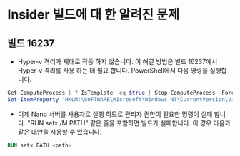 # <a name="known-issues-for-insider-builds"></a>Insider 빌드에 대 한 알려진 문제

## <a name="build-16237"></a>빌드 16237

- Hyper-v 격리가 제대로 작동 하지 않습니다. 이 해결 방법은 빌드 16237에서 Hyper-v 격리를 사용 하는 데 필요 합니다. PowerShell에서 다음 명령을 실행합니다.

```PowerShell
Get-ComputeProcess | ? IsTemplate -eq $true | Stop-ComputeProcess -Force
Set-ItemProperty 'HKLM:\SOFTWARE\Microsoft\Windows NT\CurrentVersion\Virtualization\Containers\' -Name TemplateVmCount -Type dword -Value 0 -Force
```

- 이제 Nano 서버를 사용자로 실행 하므로 관리자 권한이 필요한 명령이 실패 합니다. "RUN setx /M PATH" 같은 줄을 포함하면 빌드가 실패합니다. 이 경우 다음과 같은 대안을 사용할 수 있습니다.

```dockerfile
RUN setx PATH <path>
```
